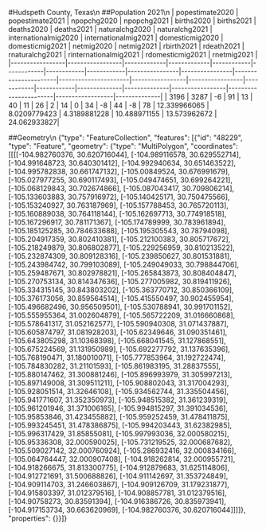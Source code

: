 #Hudspeth County, Texas\n
##Population 2021\n
| popestimate2020 | popestimate2021 | npopchg2020 | npopchg2021 | births2020 | births2021 | deaths2020 | deaths2021 | naturalchg2020 | naturalchg2021 | internationalmig2020 | internationalmig2021 | domesticmig2020 | domesticmig2021 | netmig2020 | netmig2021 |  rbirth2021  |  rdeath2021  | rnaturalchg2021 | rinternationalmig2021 | rdomesticmig2021 | rnetmig2021  |
|-----------------|-----------------|-------------|-------------|------------|------------|------------|------------|----------------|----------------|----------------------|----------------------|-----------------|-----------------|------------|------------|--------------|--------------|-----------------|-----------------------|------------------|--------------|
| 3196            | 3287            | -6          | 91          | 13         | 40         | 11         | 26         | 2              | 14             | 0                    | 34                   | -8              | 44              | -8         | 78         | 12.339966065 | 8.0209779423 | 4.3189881228    | 10.488971155          | 13.573962672     | 24.062933827|

##Geometry\n
{"type": "FeatureCollection", "features": [{"id": "48229", "type": "Feature", "geometry": {"type": "MultiPolygon", "coordinates": [[[[-104.982760376, 30.620716044], [-104.989116578, 30.629552714], [-104.991648723, 30.640301412], [-104.992940634, 30.651463522], [-104.995782838, 30.661747132], [-105.00849524, 30.676991679], [-105.027977255, 30.690117493], [-105.049474651, 30.699264221], [-105.068129843, 30.702674866], [-105.087043417, 30.709806214], [-105.133603883, 30.757916972], [-105.140425171, 30.750475566], [-105.153240927, 30.763187969], [-105.157788453, 30.765720113], [-105.160889038, 30.764118144], [-105.162697713, 30.774918518], [-105.167296917, 30.781171367], [-105.174789999, 30.783961894], [-105.185125285, 30.784633688], [-105.195305543, 30.78794098], [-105.204917359, 30.802410381], [-105.212100383, 30.805717672], [-105.218249879, 30.806802877], [-105.229256959, 30.810213522], [-105.232874309, 30.809128316], [-105.239850627, 30.801531881], [-105.243984742, 30.799103089], [-105.249049033, 30.798844706], [-105.259487671, 30.802978821], [-105.265843873, 30.808404847], [-105.270753134, 30.814347636], [-105.277005982, 30.819411926], [-105.334315145, 30.843803202], [-105.363770712, 30.850366109], [-105.376173056, 30.859564514], [-105.415550497, 30.902455954], [-105.496682496, 30.956509501], [-105.530788941, 30.991701152], [-105.555955364, 31.002604879], [-105.565722209, 31.016660868], [-105.578641317, 31.052162577], [-105.590940308, 31.071437887], [-105.605874797, 31.081928203], [-105.62349646, 31.090351461], [-105.643805298, 31.10368398], [-105.668041545, 31.127868551], [-105.675224569, 31.131950989], [-105.692277792, 31.137635396], [-105.768190471, 31.180010071], [-105.777853964, 31.192722474], [-105.784830282, 31.21101593], [-105.861983195, 31.28837555], [-105.880147462, 31.300881246], [-105.896993979, 31.305997213], [-105.897149008, 31.309511211], [-105.908802043, 31.317004293], [-105.928051514, 31.32646108], [-105.934562744, 31.335504456], [-105.941771607, 31.352350973], [-105.948515382, 31.361239319], [-105.961201946, 31.371006165], [-105.994815297, 31.391034536], [-105.95853846, 31.423455882], [-105.959252459, 31.478411875], [-105.993245451, 31.478386875], [-105.994203443, 31.62382985], [-105.996317429, 31.85855081], [-105.997993036, 32.000580215], [-105.95336308, 32.000590025], [-105.731219525, 32.000687682], [-105.509027142, 32.000760924], [-105.286932416, 32.000834166], [-105.064764447, 32.000907408], [-104.918262814, 32.000955721], [-104.918266675, 31.813300775], [-104.912879683, 31.625114806], [-104.912721691, 31.500688826], [-104.911142697, 31.353724849], [-104.909114703, 31.246603867], [-104.909126709, 31.179231877], [-104.915803397, 31.012379516], [-104.908857781, 31.012379516], [-104.90758273, 30.83591394], [-104.916386726, 30.835973941], [-104.917153734, 30.663620969], [-104.982760376, 30.620716044]]]]}, "properties": {}}]}
